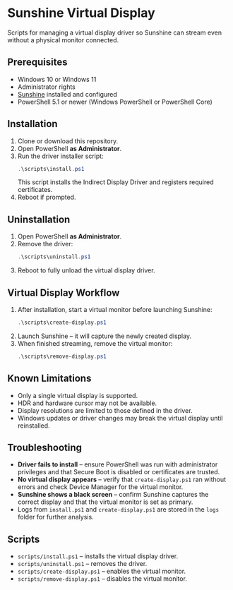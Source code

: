 # Sunshine Virtual Display

Scripts for managing a virtual display driver so Sunshine can stream even without a physical monitor connected.

## Prerequisites

- Windows 10 or Windows 11
- Administrator rights
- [Sunshine](https://github.com/LizardByte/Sunshine) installed and configured
- PowerShell 5.1 or newer (Windows PowerShell or PowerShell Core)

## Installation

1. Clone or download this repository.
2. Open PowerShell **as Administrator**.
3. Run the driver installer script:
   ```powershell
   .\scripts\install.ps1
   ```
   This script installs the Indirect Display Driver and registers required certificates.
4. Reboot if prompted.

## Uninstallation

1. Open PowerShell **as Administrator**.
2. Remove the driver:
   ```powershell
   .\scripts\uninstall.ps1
   ```
3. Reboot to fully unload the virtual display driver.

## Virtual Display Workflow

1. After installation, start a virtual monitor before launching Sunshine:
   ```powershell
   .\scripts\create-display.ps1
   ```
2. Launch Sunshine – it will capture the newly created display.
3. When finished streaming, remove the virtual monitor:
   ```powershell
   .\scripts\remove-display.ps1
   ```

## Known Limitations

- Only a single virtual display is supported.
- HDR and hardware cursor may not be available.
- Display resolutions are limited to those defined in the driver.
- Windows updates or driver changes may break the virtual display until reinstalled.

## Troubleshooting

- **Driver fails to install** – ensure PowerShell was run with administrator privileges and that Secure Boot is disabled or certificates are trusted.
- **No virtual display appears** – verify that `create-display.ps1` ran without errors and check Device Manager for the virtual monitor.
- **Sunshine shows a black screen** – confirm Sunshine captures the correct display and that the virtual monitor is set as primary.
- Logs from `install.ps1` and `create-display.ps1` are stored in the `logs` folder for further analysis.

## Scripts

- `scripts/install.ps1` – installs the virtual display driver.
- `scripts/uninstall.ps1` – removes the driver.
- `scripts/create-display.ps1` – enables the virtual monitor.
- `scripts/remove-display.ps1` – disables the virtual monitor.

